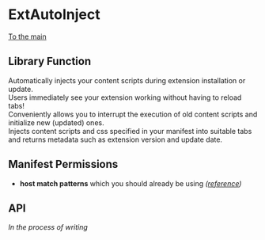 # ExtAutoInject

[To the main](../README.md)

## Library Function

Automatically injects your content scripts during extension installation or update.\
Users immediately see your extension working without having to reload tabs!\
Conveniently allows you to interrupt the execution of old content scripts and initialize new (updated) ones.\
Injects content scripts and css specified in your manifest into suitable tabs and returns metadata such as extension version and update date.

## Manifest Permissions

- **host match patterns** which you should already be using _([reference](https://developer.chrome.com/docs/extensions/mv2/manifest/activeTab/))_

## API

_In the process of writing_
